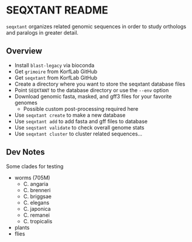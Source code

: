 SEQXTANT README
===============

`seqxtant` organizes related genomic sequences in order to study orthologs and
paralogs in greater detail.

## Overview ##

+ Install `blast-legacy` via bioconda
+ Get `grimoire` from KorfLab GitHub
+ Get `seqxtant` from KorfLab GitHub
+ Create a directory where you want to store the seqxtant database files
+ Point `SEQXTANT` to the database directory or use the `--env` option
+ Download genomic fasta, masked, and gff3 files for your favorite genomes
	+ Possible custom post-processing required here
+ Use `seqxtant create` to make a new database
+ Use `seqxtant add` to add fasta and gff files to database
+ Use `seqstant validate` to check overall genome stats
+ Use `seqxtant cluster` to cluster related sequences...

## Dev Notes ##

Some clades for testing

+ worms (705M)
	+ C. angaria
	+ C. brenneri
	+ C. briggsae
	+ C. elegans
	+ C. japonica
	+ C. remanei
	+ C. tropicalis
+ plants
+ flies